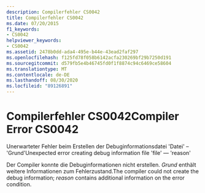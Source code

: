```yaml
---
description: Compilerfehler CS0042
title: Compilerfehler CS0042
ms.date: 07/20/2015
f1_keywords:
- CS0042
helpviewer_keywords:
- CS0042
ms.assetid: 2478b0dd-ada4-495e-b44e-43ead2faf297
ms.openlocfilehash: f125fd78f058b6142acfa230269bf29b7250d191
ms.sourcegitcommit: d579fb5e4b46745fd0f1f8874c94c6469ce58604
ms.translationtype: MT
ms.contentlocale: de-DE
ms.lasthandoff: 08/30/2020
ms.locfileid: "89126891"
---
```

# <a name="compiler-error-cs0042"></a><span data-ttu-id="372b2-103">Compilerfehler CS0042</span><span class="sxs-lookup"><span data-stu-id="372b2-103">Compiler Error CS0042</span></span>
<span data-ttu-id="372b2-104">Unerwarteter Fehler beim Erstellen der Debuginformationsdatei 'Datei' – 'Grund'</span><span class="sxs-lookup"><span data-stu-id="372b2-104">Unexpected error creating debug information file 'file' — 'reason'</span></span>  
  
 <span data-ttu-id="372b2-105">Der Compiler konnte die Debuginformationen nicht erstellen. *Grund* enthält weitere Informationen zum Fehlerzustand.</span><span class="sxs-lookup"><span data-stu-id="372b2-105">The compiler could not create the debug information; *reason* contains additional information on the error condition.</span></span>
